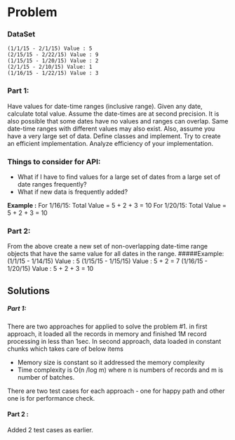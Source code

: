 # Problem 
### DataSet
````
(1/1/15 - 2/1/15) Value : 5 
(2/15/15 - 2/22/15) Value : 9
(1/15/15 - 1/20/15) Value : 2
(2/1/15 - 2/10/15) Value: 1
(1/16/15 - 1/22/15) Value : 3
 ````
 
### Part 1: 
Have values for date-time ranges (inclusive range). Given any date, calculate total value. Assume the date-times are at second precision. It is also possible that some dates have no values and ranges can overlap. Same date-time ranges with different values may also exist. Also, assume you have a very large set of data.
Define classes and implement. Try to create an efficient implementation. Analyze efficiency of your implementation.
 
### Things to consider for API:
* What if I have to find values for a large set of dates from a large set of date ranges frequently?  
* What if new data is frequently added?
 
**Example :**
For 1/16/15: Total Value = 5 + 2 + 3 = 10
For 1/20/15: Total Value = 5 + 2 + 3 = 10
 
### Part 2: 
From the above create a new set of non-overlapping date-time range objects that have the same value for all dates in the range.
#####Example:
(1/1/15 - 1/14/15) Value : 5
(1/15/15 - 1/15/15) Value : 5 + 2 = 7
(1/16/15 - 1/20/15) Value : 5 + 2 + 3 = 10
 
 
 ## Solutions
  
 ##### Part 1:
There are two approaches for applied to solve the problem #1. in first approach, it loaded all the records in memory and finished 1M record processing in less than 1sec.
In second approach, data loaded in constant chunks which takes care of below items
* Memory size is constant so it addressed the memory complexity
* Time complexity is O(n /log m) where n is numbers of records and m is number of batches.

There are two test cases for each approach - one for happy path and other one is for performance check.

#### Part 2 :
Added 2 test cases as earlier. 
